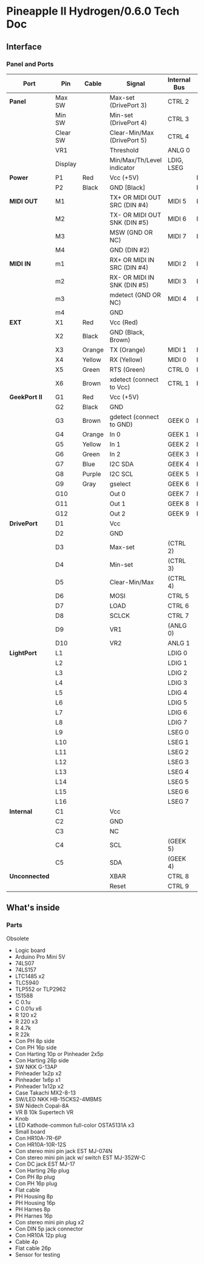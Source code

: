 # Pineapple II Hydrogen/0.6.0 Tech Doc

## Interface

### Panel and Ports

| Port            | Pin      | Cable  | Signal                       | Internal Bus  | BackPort     | Arduino Pin |
| --------------- | -------- | ------ | ---------------------------- | ------------- | ------------ | ----------- |
| **Panel**       | Max SW   |        | Max-set (DrivePort 3)        | CTRL 2        |              | D2INT       |
|                 | Min SW   |        | Min-set (DrivePort 4)        | CTRL 3        |              | D3~INT      |
|                 | Clear SW |        | Clear-Min/Max (DrivePort 5)  | CTRL 4        |              | D4          |
|                 | VR1      |        | Threshold                    | ANLG 0        |              | A6          |
|                 | Display  |        | Min/Max/Th/Level indicator   | LDIG, LSEG    |              |             |
| **Power**       | P1       | Red    | Vcc (+5V)                    |               | B1           |             |
|                 | P2       | Black  | GND [Black]                  |               | B[2,4,..,10] |             |
| **MIDI OUT**    | M1       |        | TX+ OR MIDI OUT SRC (DIN #4) | MIDI 5        | B22          |             |
|                 | M2       |        | TX- OR MIDI OUT SNK (DIN #5) | MIDI 6        | B24          |             |
|                 | M3       |        | MSW (GND OR NC)              | MIDI 7        | B26          |             |
|                 | M4       |        | GND (DIN #2)                 |               |              |             |
| **MIDI IN**     | m1       |        | RX+ OR MIDI IN SRC (DIN #4)  | MIDI 2        | B16          |             |
|                 | m2       |        | RX- OR MIDI IN SNK (DIN #5)  | MIDI 3        | B18          |             |
|                 | m3       |        | mdetect (GND OR NC)          | MIDI 4        | B20          | D8          |
|                 | m4       |        | GND                          |               |              |             |
| **EXT**         | X1       | Red    | Vcc (Red)                    |               |              |             |
|                 | X2       | Black  | GND (Black, Brown)           |               |              |             |
|                 | X3       | Orange | TX (Orange)                  | MIDI 1        | B14          | D1/TX       |
|                 | X4       | Yellow | RX (Yellow)                  | MIDI 0        | B12          | D0/RX       |
|                 | X5       | Green  | RTS (Green)                  | CTRL 0        | B23          | DTR         |
|                 | X6       | Brown  | xdetect (connect to Vcc)     | CTRL 1        | B25          |             |
| **GeekPort II** | G1       | Red    | Vcc (+5V)                    |               |              |             |
|                 | G2       | Black  | GND                          |               |              |             |
|                 | G3       | Brown  | gdetect (connect to GND)     | GEEK 0        | B3           | A0          |
|                 | G4       | Orange | In 0                         | GEEK 1        | B5           | A1          |
|                 | G5       | Yellow | In 1                         | GEEK 2        | B7           | A2          |
|                 | G6       | Green  | In 2                         | GEEK 3        | B9           | A3          |
|                 | G7       | Blue   | I2C SDA                      | GEEK 4        | B11          | A4/SDA      |
|                 | G8       | Purple | I2C SCL                      | GEEK 5        | B13          | A5/SCL      |
|                 | G9       | Gray   | gselect                      | GEEK 6        | B15          | D5~         |
|                 | G10      |        | Out 0                        | GEEK 7        | B17          | D6~         |
|                 | G11      |        | Out 1                        | GEEK 8        | B19          | D9~         |
|                 | G12      |        | Out 2                        | GEEK 9        | B21          | D10~        |
| **DrivePort**   | D1       |        | Vcc                          |               |              |             |
|                 | D2       |        | GND                          |               |              |             |
|                 | D3       |        | Max-set                      | (CTRL 2)      |              | (D2INT)     |
|                 | D4       |        | Min-set                      | (CTRL 3)      |              | (D3~INT)    |
|                 | D5       |        | Clear-Min/Max                | (CTRL 4)      |              | (D4)        |
|                 | D6       |        | MOSI                         | CTRL 5        |              | D11~/MOSI   |
|                 | D7       |        | LOAD                         | CTRL 6        |              | D12/MISO    |
|                 | D8       |        | SCLCK                        | CTRL 7        |              | D13/SCLCK   |
|                 | D9       |        | VR1                          | (ANLG 0)      |              | (A6)        |
|                 | D10      |        | VR2                          | ANLG 1        |              | A7          |
| **LightPort**   | L1       |        |                              | LDIG 0        |              |             |
|                 | L2       |        |                              | LDIG 1        |              |             |
|                 | L3       |        |                              | LDIG 2        |              |             |
|                 | L4       |        |                              | LDIG 3        |              |             |
|                 | L5       |        |                              | LDIG 4        |              |             |
|                 | L6       |        |                              | LDIG 5        |              |             |
|                 | L7       |        |                              | LDIG 6        |              |             |
|                 | L8       |        |                              | LDIG 7        |              |             |
|                 | L9       |        |                              | LSEG 0        |              |             |
|                 | L10      |        |                              | LSEG 1        |              |             |
|                 | L11      |        |                              | LSEG 2        |              |             |
|                 | L12      |        |                              | LSEG 3        |              |             |
|                 | L13      |        |                              | LSEG 4        |              |             |
|                 | L14      |        |                              | LSEG 5        |              |             |
|                 | L15      |        |                              | LSEG 6        |              |             |
|                 | L16      |        |                              | LSEG 7        |              |             |
| **Internal**    | C1       |        | Vcc                          |               |              |             |
|                 | C2       |        | GND                          |               |              |             |
|                 | C3       |        | NC                           |               |              |             |
|                 | C4       |        | SCL                          | (GEEK 5)      |              | (A5/SCL)    |
|                 | C5       |        | SDA                          | (GEEK 4)      |              | (A4/SDA)    |
| **Unconnected** |          |        | XBAR                         | CTRL 8        |              | D7          |
|                 |          |        | Reset                        | CTRL 9        |              | RST         |


## What's inside


### Parts

Obsolete

* Logic board
* Arduino Pro Mini 5V
* 74LS07
* 74LS157
* LTC1485 x2
* TLC5940
* TLP552 or TLP2962
* 1S1588
* C 0.1u
* C 0.01u x6
* R 120 x2
* R 220 x3
* R 4.7k
* R 22k
* Con PH 8p side
* Con PH 16p side
* Con Harting 10p or Pinheader 2x5p
* Con Harting 26p side
* SW NKK G-13AP
* Pinheader 1x2p x2
* Pinheader 1x6p x1
* Pinheader 1x12p x2
* Case Takachi MX2-8-13
* SW/LED NKK HB-15CKS2-4MBMS
* SW Nidech Copal-8A
* VR B 10k Supertech VR
* Knob
* LED Kathode-common full-color OSTA5131A x3
* Small board
* Con HR10A-7R-6P
* Con HR10A-10R-12S
* Con stereo mini pin jack EST MJ-074N
* Con stereo mini pin jack w/ switch EST MJ-352W-C
* Con DC jack EST MJ-17
* Con Harting 26p plug
* Con PH 8p plug
* Con PH 16p plug
* Flat cable
* PH Housing 8p
* PH Housing 16p
* PH Harnes 8p
* PH Harnes 16p
* Con stereo mini pin plug x2
* Con DIN 5p jack connector
* Con HR10A 12p plug
* Cable 4p
* Flat cable 26p
* Sensor for testing




